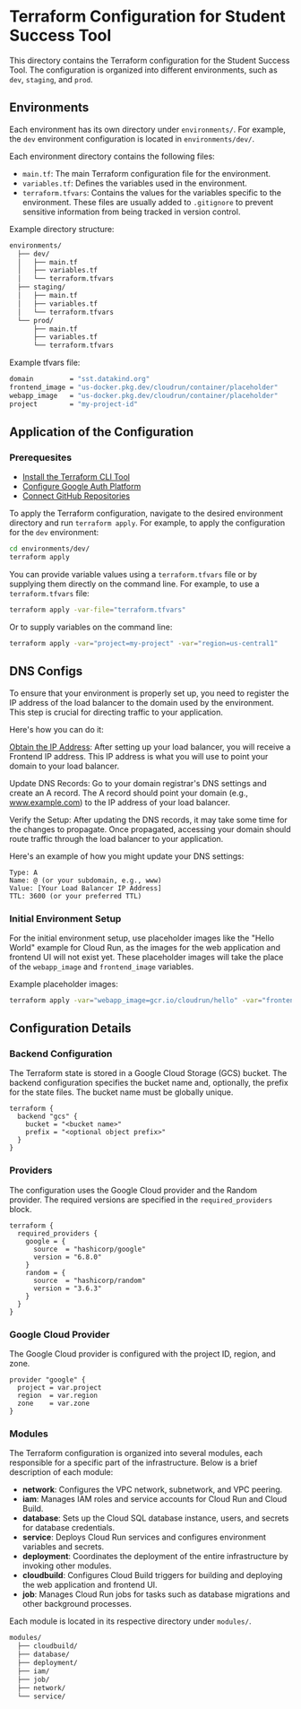 # Terraform Configuration for Student Success Tool

This directory contains the Terraform configuration for the Student Success Tool. The configuration is organized into different environments, such as `dev`, `staging`, and `prod`.

## Environments

Each environment has its own directory under `environments/`. For example, the `dev` environment configuration is located in `environments/dev/`.

Each environment directory contains the following files:

- `main.tf`: The main Terraform configuration file for the environment.
- `variables.tf`: Defines the variables used in the environment.
- `terraform.tfvars`: Contains the values for the variables specific to the environment. These files are usually added to `.gitignore` to prevent sensitive information from being tracked in version control.

Example directory structure:

```sh
environments/
  ├── dev/
  │   ├── main.tf
  │   ├── variables.tf
  │   └── terraform.tfvars
  ├── staging/
  │   ├── main.tf
  │   ├── variables.tf
  │   └── terraform.tfvars
  └── prod/
      ├── main.tf
      ├── variables.tf
      └── terraform.tfvars
```

Example tfvars file:
```sh
domain         = "sst.datakind.org"
frontend_image = "us-docker.pkg.dev/cloudrun/container/placeholder"
webapp_image   = "us-docker.pkg.dev/cloudrun/container/placeholder"
project        = "my-project-id"
```

## Application of the Configuration

### Prerequesites

- [Install the Terraform CLI Tool](https://developer.hashicorp.com/terraform/install)
- [Configure Google Auth Platform](https://console.cloud.google.com/auth/overview)
- [Connect GitHub Repositories](https://console.cloud.google.com/cloud-build/repositories/2nd-gen)

To apply the Terraform configuration, navigate to the desired environment directory and run `terraform apply`. For example, to apply the configuration for the `dev` environment:

```sh
cd environments/dev/
terraform apply
```

You can provide variable values using a `terraform.tfvars` file or by supplying them directly on the command line. For example, to use a `terraform.tfvars` file:

```sh
terraform apply -var-file="terraform.tfvars"
```

Or to supply variables on the command line:

```sh
terraform apply -var="project=my-project" -var="region=us-central1"
```

## DNS Configs

To ensure that your environment is properly set up, you need to register the IP address of the load balancer to the domain used by the environment. This step is crucial for directing traffic to your application.

Here's how you can do it:

[Obtain the IP Address](https://console.cloud.google.com/net-services/loadbalancing/details/http/dev-tf-cr-url-map-1): After setting up your load balancer, you will receive a Frontend IP address. This IP address is what you will use to point your domain to your load balancer.

Update DNS Records: Go to your domain registrar's DNS settings and create an A record. The A record should point your domain (e.g., www.example.com) to the IP address of your load balancer.

Verify the Setup: After updating the DNS records, it may take some time for the changes to propagate. Once propagated, accessing your domain should route traffic through the load balancer to your application.

Here's an example of how you might update your DNS settings:

```
Type: A
Name: @ (or your subdomain, e.g., www)
Value: [Your Load Balancer IP Address]
TTL: 3600 (or your preferred TTL)
```

### Initial Environment Setup

For the initial environment setup, use placeholder images like the "Hello World" example for Cloud Run, as the images for the web application and frontend UI will not exist yet. These placeholder images will take the place of the `webapp_image` and `frontend_image` variables.

Example placeholder images:

```sh
terraform apply -var="webapp_image=gcr.io/cloudrun/hello" -var="frontend_image=gcr.io/cloudrun/hello"
```

## Configuration Details

### Backend Configuration

The Terraform state is stored in a Google Cloud Storage (GCS) bucket. The backend configuration specifies the bucket name and, optionally, the prefix for the state files. The bucket name must be globally unique.

```hcl
terraform {
  backend "gcs" {
    bucket = "<bucket name>"
    prefix = "<optional object prefix>"
  }
}
```

### Providers

The configuration uses the Google Cloud provider and the Random provider. The required versions are specified in the `required_providers` block.

```hcl
terraform {
  required_providers {
    google = {
      source  = "hashicorp/google"
      version = "6.8.0"
    }
    random = {
      source  = "hashicorp/random"
      version = "3.6.3"
    }
  }
}
```

### Google Cloud Provider

The Google Cloud provider is configured with the project ID, region, and zone.

```hcl
provider "google" {
  project = var.project
  region  = var.region
  zone    = var.zone
}
```

### Modules

The Terraform configuration is organized into several modules, each responsible for a specific part of the infrastructure. Below is a brief description of each module:

- **network**: Configures the VPC network, subnetwork, and VPC peering.
- **iam**: Manages IAM roles and service accounts for Cloud Run and Cloud Build.
- **database**: Sets up the Cloud SQL database instance, users, and secrets for database credentials.
- **service**: Deploys Cloud Run services and configures environment variables and secrets.
- **deployment**: Coordinates the deployment of the entire infrastructure by invoking other modules.
- **cloudbuild**: Configures Cloud Build triggers for building and deploying the web application and frontend UI.
- **job**: Manages Cloud Run jobs for tasks such as database migrations and other background processes.

Each module is located in its respective directory under `modules/`.

```sh
modules/
  ├── cloudbuild/
  ├── database/
  ├── deployment/
  ├── iam/
  ├── job/
  ├── network/
  └── service/
```
